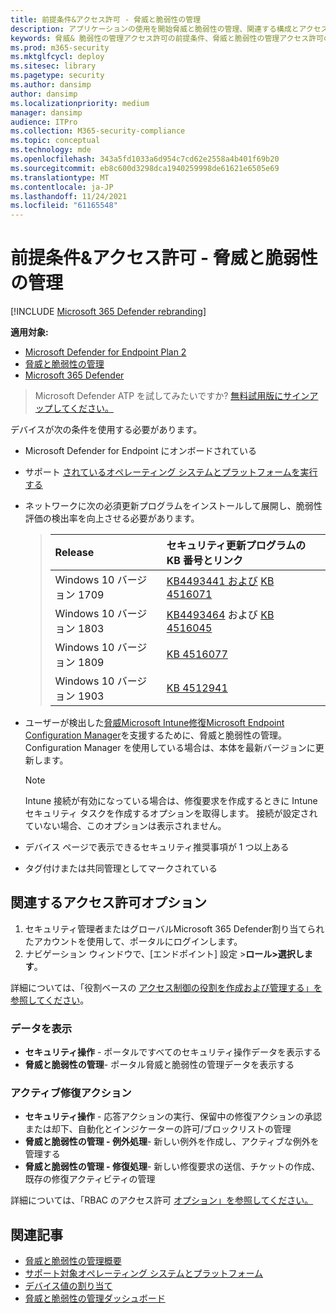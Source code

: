 ```yaml
---
title: 前提条件&アクセス許可 - 脅威と脆弱性の管理
description: アプリケーションの使用を開始脅威と脆弱性の管理、関連する構成とアクセス許可を持っている必要があります。
keywords: 脅威& 脆弱性の管理アクセス許可の前提条件、脅威と脆弱性の管理アクセス許可の前提条件、Microsoft Defender for Endpoint TVM アクセス許可の前提条件、脆弱性の管理
ms.prod: m365-security
ms.mktglfcycl: deploy
ms.sitesec: library
ms.pagetype: security
ms.author: dansimp
author: dansimp
ms.localizationpriority: medium
manager: dansimp
audience: ITPro
ms.collection: M365-security-compliance
ms.topic: conceptual
ms.technology: mde
ms.openlocfilehash: 343a5fd1033a6d954c7cd62e2558a4b401f69b20
ms.sourcegitcommit: eb8c600d3298dca1940259998de61621e6505e69
ms.translationtype: MT
ms.contentlocale: ja-JP
ms.lasthandoff: 11/24/2021
ms.locfileid: "61165548"
---
```

# <a name="prerequisites--permissions---threat-and-vulnerability-management"></a>前提条件&アクセス許可 - 脅威と脆弱性の管理

[!INCLUDE [Microsoft 365 Defender rebranding](../../includes/microsoft-defender.md)]

**適用対象:**

- [Microsoft Defender for Endpoint Plan 2](https://go.microsoft.com/fwlink/?linkid=2154037)
- [脅威と脆弱性の管理](next-gen-threat-and-vuln-mgt.md)
- [Microsoft 365 Defender](https://go.microsoft.com/fwlink/?linkid=2118804)

> Microsoft Defender ATP を試してみたいですか? [無料試用版にサインアップしてください。](https://signup.microsoft.com/create-account/signup?products=7f379fee-c4f9-4278-b0a1-e4c8c2fcdf7e&ru=https://aka.ms/MDEp2OpenTrial?ocid=docs-wdatp-portaloverview-abovefoldlink)

デバイスが次の条件を使用する必要があります。

- Microsoft Defender for Endpoint にオンボードされている

- サポート [されているオペレーティング システムとプラットフォームを実行する](tvm-supported-os.md)

- ネットワークに次の必須更新プログラムをインストールして展開し、脆弱性評価の検出率を向上させる必要があります。

  > Release | セキュリティ更新プログラムの KB 番号とリンク
  > :---|:---
  > Windows 10 バージョン 1709 | [KB4493441 および](https://support.microsoft.com/help/4493441/windows-10-update-kb4493441) [KB 4516071](https://support.microsoft.com/help/4516071/windows-10-update-kb4516071)
  > Windows 10 バージョン 1803 | [KB4493464](https://support.microsoft.com/help/4493464) および [KB 4516045](https://support.microsoft.com/help/4516045/windows-10-update-kb4516045)
  > Windows 10 バージョン 1809 | [KB 4516077](https://support.microsoft.com/help/4516077/windows-10-update-kb4516077)
  > Windows 10 バージョン 1903 | [KB 4512941](https://support.microsoft.com/help/4512941/windows-10-update-kb4512941)

- ユーザーが検出した[脅威Microsoft Intune](/mem/intune/fundamentals/what-is-intune)[修復Microsoft Endpoint Configuration Manager](/mem/configmgr/protect/deploy-use/endpoint-protection-configure)を支援するために、脅威と脆弱性の管理。 Configuration Manager を使用している場合は、本体を最新バージョンに更新します。

  > [!NOTE]
  > Intune 接続が有効になっている場合は、修復要求を作成するときに Intune セキュリティ タスクを作成するオプションを取得します。 接続が設定されていない場合、このオプションは表示されません。

- デバイス ページで表示できるセキュリティ推奨事項が 1 つ以上ある

- タグ付けまたは共同管理としてマークされている

## <a name="relevant-permission-options"></a>関連するアクセス許可オプション

1. セキュリティ管理者またはグローバルMicrosoft 365 Defender割り当てられたアカウントを使用して、ポータルにログインします。
2. ナビゲーション ウィンドウで、[エンドポイント] 設定 >**ロール>選択します**。

詳細については、「役割ベースの [アクセス制御の役割を作成および管理する」を参照してください](user-roles.md)。

### <a name="view-data"></a>データを表示

- **セキュリティ操作** - ポータルですべてのセキュリティ操作データを表示する
- **脅威と脆弱性の管理**- ポータル脅威と脆弱性の管理データを表示する

### <a name="active-remediation-actions"></a>アクティブ修復アクション

- **セキュリティ操作** - 応答アクションの実行、保留中の修復アクションの承認または却下、自動化とインジケーターの許可/ブロックリストの管理
- **脅威と脆弱性の管理 - 例外処理**- 新しい例外を作成し、アクティブな例外を管理する
- **脅威と脆弱性の管理 - 修復処理**- 新しい修復要求の送信、チケットの作成、既存の修復アクティビティの管理

詳細については、「RBAC のアクセス許可 [オプション」を参照してください。](user-roles.md#permission-options)

## <a name="related-articles"></a>関連記事

- [脅威と脆弱性の管理概要](next-gen-threat-and-vuln-mgt.md)
- [サポート対象オペレーティング システムとプラットフォーム](tvm-supported-os.md)
- [デバイス値の割り当て](tvm-assign-device-value.md)
- [脅威と脆弱性の管理ダッシュボード](tvm-dashboard-insights.md)

